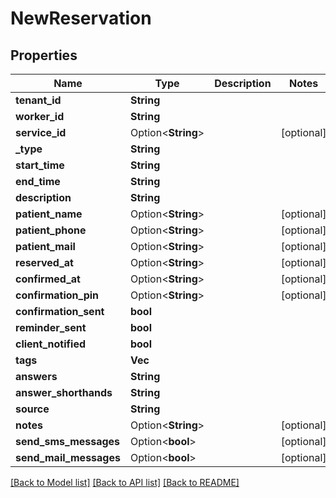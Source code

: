 # NewReservation

## Properties

Name | Type | Description | Notes
------------ | ------------- | ------------- | -------------
**tenant_id** | **String** |  | 
**worker_id** | **String** |  | 
**service_id** | Option<**String**> |  | [optional]
**_type** | **String** |  | 
**start_time** | **String** |  | 
**end_time** | **String** |  | 
**description** | **String** |  | 
**patient_name** | Option<**String**> |  | [optional]
**patient_phone** | Option<**String**> |  | [optional]
**patient_mail** | Option<**String**> |  | [optional]
**reserved_at** | Option<**String**> |  | [optional]
**confirmed_at** | Option<**String**> |  | [optional]
**confirmation_pin** | Option<**String**> |  | [optional]
**confirmation_sent** | **bool** |  | 
**reminder_sent** | **bool** |  | 
**client_notified** | **bool** |  | 
**tags** | **Vec<String>** |  | 
**answers** | **String** |  | 
**answer_shorthands** | **String** |  | 
**source** | **String** |  | 
**notes** | Option<**String**> |  | [optional]
**send_sms_messages** | Option<**bool**> |  | [optional]
**send_mail_messages** | Option<**bool**> |  | [optional]

[[Back to Model list]](../README.md#documentation-for-models) [[Back to API list]](../README.md#documentation-for-api-endpoints) [[Back to README]](../README.md)


